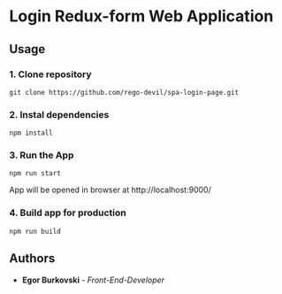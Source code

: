 # Login Redux-form Web Application

## Usage

### 1. Clone repository

```
git clone https://github.com/rego-devil/spa-login-page.git
```

### 2. Instal dependencies

```
npm install
```


### 3. Run the App

```
npm run start
```


App will be opened in browser at http://localhost:9000/

### 4. Build app for production


```
npm run build
```

## Authors

* **Egor Burkovski** - *Front-End-Developer*
